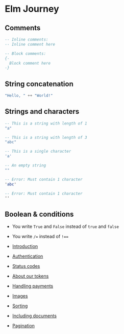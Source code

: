 # Elm Journey

## Comments

```elm
-- Inline comments:
-- Inline comment here
```


```elm
-- Block comments:
{-
  Block comment here
-}
```

## String concatenation

```elm
"Hello, " ++ "World!"
```

## Strings and characters

```elm
-- This is a string with length of 1
"a"

-- This is a string with length of 3
"abc"

-- This is a single character
'a'

-- An empty string
""

-- Error: Must contain 1 character
'abc'

-- Error: Must contain 1 character
''
```

## Boolean & conditions

* You write `True` and `False` instead of `true` and `false`
* You write `/=` instead of `!==`

* [Introduction](README.md)
* [Authentication](overview/authentication.md)
* [Status codes](overview/status-codes.md)
* [About our tokens](overview/about-our-tokens.md)
* [Handling payments](overview/handling-payments.md)
* [Images](overview/images.md)
* [Sorting](overview/sorting.md)
* [Including documents](overview/including-documents.md)
* [Pagination](overview/pagination.md)


